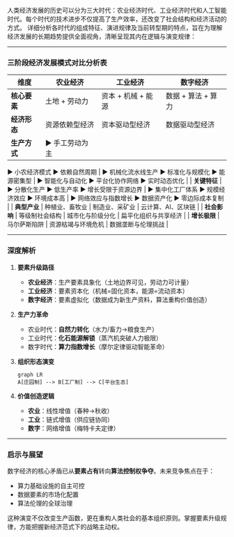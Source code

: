 人类经济发展的历史可以分为三大时代：农业经济时代、工业经济时代和人工智能时代。每个时代的技术进步不仅提高了生产效率，还改变了社会结构和经济活动的方式。
详细分析各时代的组成特征、演进规律及当前转型期的特点，旨在为理解经济发展的长期趋势提供全面视角，清晰呈现其内在逻辑与演变规律：

---

### **三阶段经济发展模式对比分析表**

| **维度** | **农业经济** | **工业经济** | **数字经济** |
| --- | --- | --- | --- |
| **核心要素** | 土地 + 劳动力 | 资本 + 机械 + 能源 | 数据 + 算法 + 算力 |
| **经济形态** | 资源依赖型经济 | 资本驱动型经济 | 数据驱动型经济 |
| **生产方式** | ▶ 手工劳动为主
▶ 小农经济模式
▶ 依赖自然周期 | ▶ 机械化流水线生产
▶ 标准化与规模化
▶ 能源密集型 | ▶ 智能化与自动化
▶ 平台化协作网络
▶ 实时动态优化 |
| **关键特征** | ▶ 分散化生产
▶ 低生产率
▶ 增长受限于资源边界 | ▶ 集中化工厂体系
▶ 规模经济效应
▶ 环境成本高 | ▶ 网络效应与指数增长
▶ 数据资产化
▶ 零边际成本复制 |
| **典型产业** | 种植业、畜牧业 | 制造业、采矿业 | 云计算、AI、区块链 |
| **社会影响** | 等级制社会结构 | 城市化与阶级分化 | 扁平化组织与共享经济 |
| **增长极限** | 马尔萨斯陷阱 | 资源枯竭与环境危机 | 数据垄断与伦理挑战 |

---

### **深度解析**

1. **要素升级路径**
    - **农业经济**：生产要素具象化（土地边界可见，劳动力可计量）
    - **工业经济**：要素资本化（机械=固化资本，能源=流动资本）
    - **数字经济**：要素虚拟化（数据成为新生产资料，算法重构价值创造）
2. **生产力革命**
    - 农业时代：**自然力转化**（水力/畜力→粮食生产）
    - 工业时代：**化石能源解锁**（蒸汽机突破人力极限）
    - 数字时代：**算力指数增长**（摩尔定律驱动智能革命）
3. **组织形态演变**
    
    ```mermaid
    graph LR
    A[庄园制] --> B[工厂制] --> C[平台生态]
    
    ```
    
4. **价值创造逻辑**
    - **农业**：线性增值（春种→秋收）
    - **工业**：链式增值（供应链协同）
    - **数字**：网络增值（梅特卡夫定律）

---

### **启示与展望**

数字经济的核心矛盾已从**要素占有**转向**算法控制权争夺**。未来竞争焦点在于：

- 算力基础设施的自主可控
- 数据要素的市场化配置
- 算法伦理的全球治理

这种演变不仅改变生产函数，更在重构人类社会的基本组织原则。掌握要素升级规律，方能把握新经济范式下的战略主动权。
